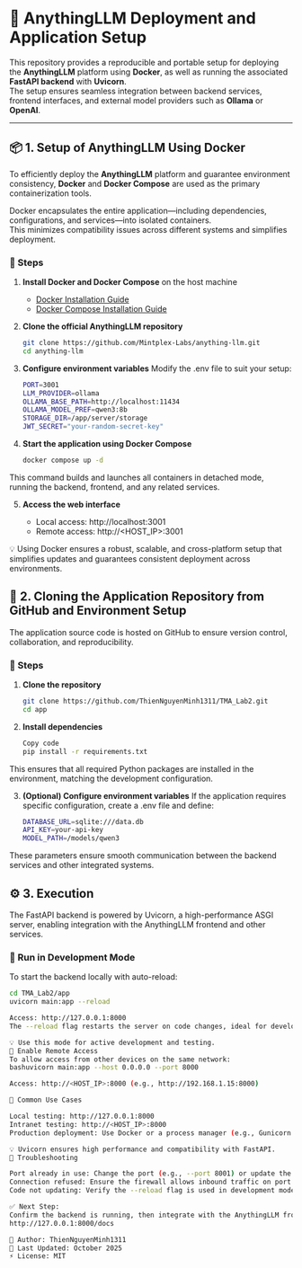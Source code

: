 # 🚀 AnythingLLM Deployment and Application Setup

This repository provides a reproducible and portable setup for deploying the **AnythingLLM** platform using **Docker**, as well as running the associated **FastAPI backend** with **Uvicorn**.  
The setup ensures seamless integration between backend services, frontend interfaces, and external model providers such as **Ollama** or **OpenAI**.

---

## 📦 1. Setup of AnythingLLM Using Docker

To efficiently deploy the **AnythingLLM** platform and guarantee environment consistency, **Docker** and **Docker Compose** are used as the primary containerization tools.

Docker encapsulates the entire application—including dependencies, configurations, and services—into isolated containers.  
This minimizes compatibility issues across different systems and simplifies deployment.

### 🧩 Steps

1. **Install Docker and Docker Compose** on the host machine  
   - [Docker Installation Guide](https://docs.docker.com/get-docker/)  
   - [Docker Compose Installation Guide](https://docs.docker.com/compose/install/)

2. **Clone the official AnythingLLM repository**
   ```bash
   git clone https://github.com/Mintplex-Labs/anything-llm.git
   cd anything-llm
3. **Configure environment variables**
Modify the .env file to suit your setup:

   ```bash
   PORT=3001
   LLM_PROVIDER=ollama
   OLLAMA_BASE_PATH=http://localhost:11434
   OLLAMA_MODEL_PREF=qwen3:8b
   STORAGE_DIR=/app/server/storage
   JWT_SECRET="your-random-secret-key"
4. **Start the application using Docker Compose**

   ```bash
   docker compose up -d
This command builds and launches all containers in detached mode, running the backend, frontend, and any related services.

5. **Access the web interface**

   - Local access: http://localhost:3001
   - Remote access: http://<HOST_IP>:3001

💡 Using Docker ensures a robust, scalable, and cross-platform setup that simplifies updates and guarantees consistent deployment across environments.

## 🧠 2. Cloning the Application Repository from GitHub and Environment Setup
The application source code is hosted on GitHub to ensure version control, collaboration, and reproducibility.

### 🧩 Steps
1. **Clone the repository**

   ```bash
   git clone https://github.com/ThienNguyenMinh1311/TMA_Lab2.git
   cd app
   
2. **Install dependencies**

   ```bash
   Copy code
   pip install -r requirements.txt
   
This ensures that all required Python packages are installed in the environment, matching the development configuration.

3. **(Optional) Configure environment variables**
If the application requires specific configuration, create a .env file and define:

   ```bash
   DATABASE_URL=sqlite:///data.db
   API_KEY=your-api-key
   MODEL_PATH=/models/qwen3
   
These parameters ensure smooth communication between the backend services and other integrated systems.

## ⚙️ 3. Execution
The FastAPI backend is powered by Uvicorn, a high-performance ASGI server, enabling integration with the AnythingLLM frontend and other services.
### 🧩 Run in Development Mode
To start the backend locally with auto-reload:
   ```bash
   cd TMA_Lab2/app
   uvicorn main:app --reload

Access: http://127.0.0.1:8000
The --reload flag restarts the server on code changes, ideal for development.

💡 Use this mode for active development and testing.
🧩 Enable Remote Access
To allow access from other devices on the same network:
bashuvicorn main:app --host 0.0.0.0 --port 8000

Access: http://<HOST_IP>:8000 (e.g., http://192.168.1.15:8000)

🧩 Common Use Cases

Local testing: http://127.0.0.1:8000
Intranet testing: http://<HOST_IP>:8000
Production deployment: Use Docker or a process manager (e.g., Gunicorn + Nginx)

💡 Uvicorn ensures high performance and compatibility with FastAPI.
🧩 Troubleshooting

Port already in use: Change the port (e.g., --port 8001) or update the .env file.
Connection refused: Ensure the firewall allows inbound traffic on port 8000.
Code not updating: Verify the --reload flag is used in development mode.

✅ Next Step:
Confirm the backend is running, then integrate with the AnythingLLM frontend or test API routes at:
http://127.0.0.1:8000/docs

🧩 Author: ThienNguyenMinh1311
📅 Last Updated: October 2025
⚡ License: MIT
